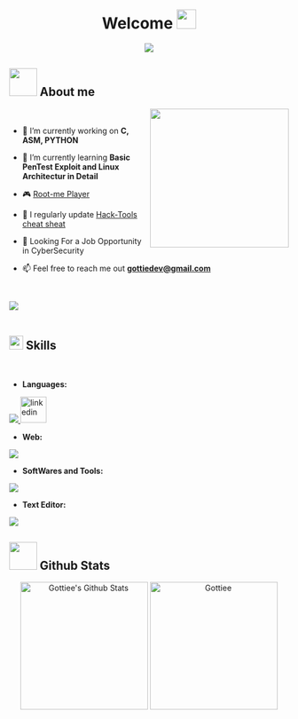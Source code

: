 <h1 align="center">Welcome <img src="https://media.giphy.com/media/hvRJCLFzcasrR4ia7z/giphy.gif" width="35"></h1>
<p align="center">
  <a href="https://github.com/DenverCoder1/readme-typing-svg"><img src="https://readme-typing-svg.herokuapp.com?font=Time+New+Roman&color=%23C8BE25&size=25&center=true&vCenter=true&width=600&height=100&lines=PenTester+Learner;42+School+Graduated;Always+learning+new+exploit"></a>
</p>

## <picture><img src = "https://github.com/7oSkaaa/7oSkaaa/blob/main/Images/about_me.gif?raw=true" width = 50px></picture> About me

<picture> <img align="right" src="https://github.com/7oSkaaa/7oSkaaa/blob/main/Images/Right_Side.gif?raw=true" width = 250px></picture>

<br>

<!--Intro start-->

- 🔭 I’m currently working on **C, ASM, PYTHON**

- 🌱 I’m currently learning **Basic PenTest Exploit and Linux Architectur in Detail**

- :video_game: [Root-me Player](https://www.root-me.org/Gottie?lang=en)

- 📝 I regularly update [Hack-Tools cheat sheat](https://github.com/Gottiee/Hack-Tools)
- 🏦 Looking For a Job Opportunity in CyberSecurity

- 📫 Feel free to reach me out **gottiedev@gmail.com**
<!--Intro end-->

<br>

<img src="https://user-images.githubusercontent.com/73097560/115834477-dbab4500-a447-11eb-908a-139a6edaec5c.gif"><br><br>

## <img src="https://media2.giphy.com/media/QssGEmpkyEOhBCb7e1/giphy.gif?cid=ecf05e47a0n3gi1bfqntqmob8g9aid1oyj2wr3ds3mg700bl&rid=giphy.gif" width ="25"><b> Skills</b>

<br>

- **Languages:**

<p>
  <a href="https://skillicons.dev">
    <img src="https://skillicons.dev/icons?i=c,cpp,python,bash&perline=14" />
  </a>
	<img src="https://cdn.hackr.io/uploads/topics_svg/1515163329FBBk5SGRAt.svg" alt="linkedin" height="47" width="47" />
</p>

- **Web:**
<p>
  <a href="https://skillicons.dev">
    <img src="https://skillicons.dev/icons?i=ts,react,nestjs,css,html,figma,prisma,postman&perline=14" />
  </a>
</p>

- **SoftWares and Tools:**
<p>
  <a href="https://skillicons.dev">
    <img src="https://skillicons.dev/icons?i=docker,git,github,linux,nginx&perline=14" />
  </a>
</p>

- **Text Editor:**
<p>
  <a href="https://skillicons.dev">
    <img src="https://skillicons.dev/icons?i=vscode,vim&perline=14" />
  </a>
</p>

## <picture> <img src = "https://github.com/7oSkaaa/7oSkaaa/blob/main/Images/Statistics.gif?raw=true" width = 50px> </picture> Github Stats

<p align="center">
    <a href="https://github.com/anuraghazra/github-readme-stats">
	    <img alt="Gottiee's Github Stats" src="https://github-readme-stats.vercel.app/api?username=Gottiee&show_icons=true&count_private=true&locale=en&theme=tokyonight&layout=compact" height="230px"/></a>
	   <img src="https://github-readme-stats.vercel.app/api/top-langs?username=Gottiee&show_icons=true&locale=en&layout=compact&line_height=20&title_color=7A7ADB&icon_color=2234AE&text_color=D3D3D3&bg_color=0,000000,130F40" height="230px"  alt="Gottiee"/>

<br/>

</p>
